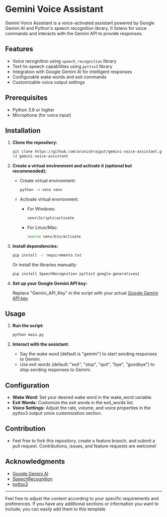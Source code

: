 # Gemini Voice Assistant

Gemini Voice Assistant is a voice-activated assistant powered by Google Gemini AI and Python's speech recognition library. It listens for voice commands and interacts with the Gemini API to provide responses.

## Features

- Voice recognition using `speech_recognition` library
- Text-to-speech capabilities using `pyttsx3` library
- Integration with Google Gemini AI for intelligent responses
- Configurable wake words and exit commands
- Customizable voice output settings

## Prerequisites

- Python 3.6 or higher
- Microphone (for voice input)

## Installation

1. **Clone the repository:**

   ```bash
   git clone https://github.com/arunishrajput/gemini-voice-assistant.git
   cd gemini-voice-assistant
   ```

2. **Create a virtual environment and activate it (optional but recommended):**

   - Create virtual environment:

     ```bash
     python -m venv venv
     ```

   - Activate virtual environment:
     - For Windows:
       ```bash
       venv\Scripts\activate
       ```
     - For Linux/Mac:
       ```bash
       source venv/bin/activate
       ```

3. **Install dependencies:**

   ```bash
   pip install -r requirements.txt
   ```

   Or install the libraries manually:

   ```bash
   pip install SpeechRecognition pyttsx3 google-generativeai
   ```

4. **Set up your Google Gemini API key:**

   Replace "Gemini_API_Key" in the script with your actual [Google Gemini API key](https://aistudio.google.com/app/apikey).

## Usage

1. **Run the script:**

   ```bash
   python main.py
   ```

2. **Interact with the assistant:**

   - Say the wake word (default is "gemini") to start sending responses to Gemini.
   - Use exit words (default: "exit", "stop", "quit", "bye", "goodbye") to stop sending responses to Gemini.

## Configuration

- **Wake Word:** Set your desired wake word in the wake_word variable.
- **Exit Words:** Customize the exit words in the exit_words list.
- **Voice Settings:** Adjust the rate, volume, and voice properties in the pyttsx3 output voice customization section.

## Contribution

- Feel free to fork this repository, create a feature branch, and submit a pull request. Contributions, issues, and feature requests are welcome!

## Acknowledgments

- [Google Gemini AI](https://aistudio.google.com/app/apikey)
- [SpeechRecognition](https://github.com/Uberi/speech_recognition)
- [pyttsx3](https://github.com/nateshmbhat/pyttsx3)

---

Feel free to adjust the content according to your specific requirements and preferences. If you have any additional sections or information you want to include, you can easily add them to this template
